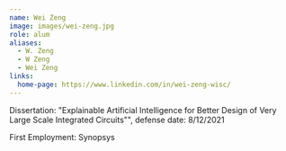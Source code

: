 ```yaml
---
name: Wei Zeng
image: images/wei-zeng.jpg
role: alum
aliases:
  - W. Zeng
  - W Zeng
  - Wei Zeng
links:
  home-page: https://www.linkedin.com/in/wei-zeng-wisc/
---
```


Dissertation: "Explainable Artificial Intelligence for Better Design of Very Large Scale Integrated Circuits"", defense date: 8/12/2021

First Employment: Synopsys 
